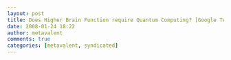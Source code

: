 ```yaml
---
layout: post
title: Does Higher Brain Function require Quantum Computing? [Google Tech Talk]
date: 2008-01-24 18:22
author: metavalent
comments: true
categories: [metavalent, syndicated]
---
```


